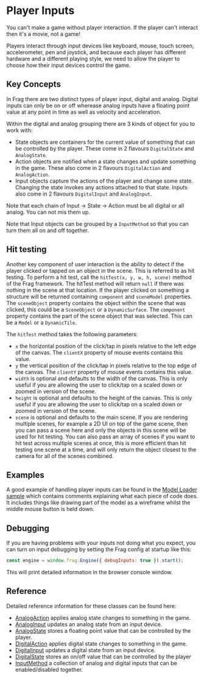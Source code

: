# Player Inputs
You can't make a game without player interaction. If the player can't interact
then it's a movie, not a game!

Players interact through input devices like keyboard, mouse, touch screen,
accelerometer, pen and joystick, and because each player has different hardware
and a different playing style, we need to allow the player to choose how
their input devices control the game.

## Key Concepts
In Frag there are two distinct types of player input, digital and analog.
Digital inputs can only be on or off wherease analog inputs have a floating
point value at any point in time as well as velocity and acceleration.

Within the digital and analog grouping there are 3 kinds of object for you to 
work with:
* State objects are containers for the current value of something that can
  be controlled by the player. These come in 2 flavours `DigitalState` and
  `AnalogState`.
* Action objects are notified when a state changes and update something
  in the game. These also come in 2 flavours `DigitalAction` and `AnalogAction`.
* Input objects capture the actions of the player and change some state. Changing
  the state invokes any actions attached to that state. Inputs also come
  in 2 flavours `DigitalInput` and `AnalogInput`.

Note that each chain of Input -> State -> Action must be all digital or all
analog. You can not mis them up.

Note that Input objects can be grouped by a `InputMethod` so that you can turn
them all on and off together.

## Hit testing
Another key component of user interaction is the ability to detect if the player
clicked or tapped on an object in the scene. This is referred to as hit testing. To
perform a hit test, call the `hitTest(x, y, w, h, scene)` method of the Frag framework. 
The hitTest method will return `null` if there was nothing in the scene at that location. If the
player clicked on something a structure will be returned containing `component` and `sceneModel`
properties. The `sceneObject` property contains the object within the scene that was clicked,
this could be a `SceneObject` or a `DynamicSurface`. The `component` property contains the 
part of the scene object that was selected. This can be a `Model` or a `DynamicTile`.

The `hitTest` method takes the following parameters:
* `x` the horizontal position of the click/tap in pixels relative to the left edge of
  the canvas. The `clientX` property of mouse events contains this value.
* `y` the vertical position of the click/tap in pixels relative to the top edge of
  the canvas. The `clientY` property of mouse events contains this value.
* `width` is optional and defaults to the width of the canvas. This is only useful if
  you are allowing the user to click/tap on a scaled down or zoomed in version of the scene.
* `height` is optional and defaults to the height of the canvas. This is only useful if
  you are allowing the user to click/tap on a scaled down or zoomed in version of the scene.
* `scene` is optional and defaults to the main scene. If you are rendering multiple scenes,
  for example a 2D UI on top of the game scene, then you can pass a scene here and only
  the objects in this scene will be used for hit testing. You can also pass an array of scenes
  if you want to hit test across multiple scenes at once, this is more efficient than
  hit testing one scene at a time, and will only return the object closest to the camera
  for all of the scenes combined.

## Examples
A good example of handling player inputs can be found in the [Model Loader sample](../samples/model-loader.html)
which contains comments explaining what each piece of code does. It includes things like
drawing part of the model as a wireframe whilst the middle mouse button is held down.

## Debugging
If you are having problems with your inputs not doing what you expect, you can turn on
input debugging by setting the Frag config at startup like this:

```javascript
const engine = window.frag.Engine({ debugInputs: true }).start();
```

This will print detailed information in the browser console window.

## Reference
Detailed reference information for these classes can be found here:
* [AnalogAction](reference/analog-action.md) applies analog state changes to something in the game.
* [AnalogInput](reference/analog-input.md) updates an analog state from an input device.
* [AnalogState](reference/analog-state.md) stores a floating point value that can be controlled by the player.
* [DigitalAction](reference/digital-action.md) applies digital state changes to something in the game.
* [DigitalInput](reference/digital-action.md) updates a digital state from an input device.
* [DigitalState](reference/digital-action.md) stores an on/off value that can be controlled by the player
* [InputMethod](reference/input-method.md) a collection of analog and digital inputs that can be enabled/disabled together.
